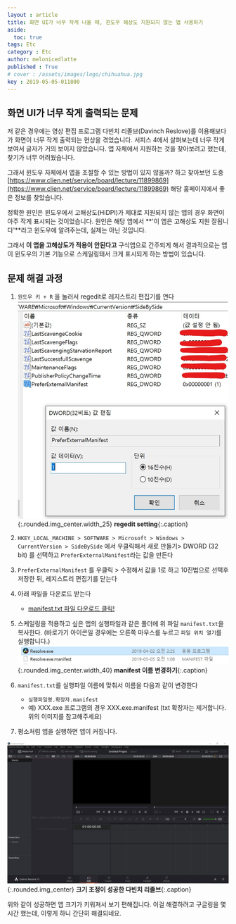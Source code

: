 ```yaml
---
layout : article
title: 화면 UI가 너무 작게 나올 때, 윈도우 해상도 지원되지 않는 앱 사용하기
aside:
  toc: true
tags: Etc
category : Etc
author: melonicedlatte
published : True
# cover : /assets/images/logo/chihuahua.jpg
key : 2019-05-05-011800
---
```


## 화면 UI가 너무 작게 출력되는 문제

저 같은 경우에는 영상 편집 프로그램 다빈치 리졸브(Davinch Reslove)를 이용해보다가 화면이 너무 작게 출력되는 현상을 겪었습니다. 서피스 4에서 살펴보는데 너무 작게 보여서 글자가 거의 보이지 않았습니다. 앱 자체에서 지원하는 것을 찾아보려고 했는데, 찾기가 너무 어려웠습니다.

그래서 윈도우 자체에서 앱을 조절할 수 있는 방법이 있지 않을까? 하고 찾아보던 도중 [https://www.clien.net/service/board/lecture/11899869](https://www.clien.net/service/board/lecture/11899869) 해당 홈페이지에서 좋은 정보를 찾았습니다.

정확한 원인은 윈도우에서 고해상도(HiDPI)가 제대로 지원되지 않는 앱의 경우 화면이 아주 작게 표시되는 것이었습니다. 원인은 해당 앱에서 **'이 앱은 고해상도 지원 잘됩니다'**라고 윈도우에 알려주는데, 실제는 아닌 것입니다.

그래서 **이 앱을 고해상도가 적용이 안된다고** 구식앱으로 간주되게 해서 결과적으로는 앱이 윈도우의 기본 기능으로 스케일링돼서 크게 표시되게 하는 방법이 있습니다.

## 문제 해결 과정

1. `윈도우 키 + R` 을 눌러서 regedit로 레지스트리 편집기를 연다
![image](/assets/images/20190505/registry_setting.jpg){:.rounded.img_center.width_25}
**regedit setting**{:.caption}

2. `HKEY_LOCAL_MACHINE > SOFTWARE > Microsoft > Windows > CurrentVersion > SideBySide` 에서 우클릭해서 새로 만들기> DWORD (32 bit) 를 선택하고 `PreferExternalManifest`라는 값을 만든다
3. `PreferExternalManifest` 를 우클릭 > 수정해서 값을 1로 하고 10진법으로 선택후 저장한 뒤, 레지스트리 편집기를 닫는다
4. 아래 파일을 다운로드 받는다
   - <a href="/assets/download_files/manifest.txt" download>manifest.txt 파일 다운로드 클릭!</a>
5. 스케일링을 적용하고 싶은 앱의 실행파일과 같은 폴더에 위 파일 `manifest.txt`을 복사한다. (바로가기 아이콘일 경우에는 오른쪽 마우스를 누르고 `파일 위치 열기`를 실행합니다.)
![image](/assets/images/20190505/manifest_file.jpg){:.rounded.img_center.width_40}
**manifest 이름 변경하기**{:.caption}

6. `manifest.txt`를 실행파일 이름에 맞춰서 이름을 다음과 같이 변경한다
   - `실행파일명.확장자.manifest`  
   - 예) XXX.exe 프로그램의 경우 XXX.exe.manifest (txt 확장자는 제거합니다. 위의 이미지를 참고해주세요)
7. 평소처럼 앱을 실행하면 앱이 커집니다.

![image](/assets/images/20190505/bigger_program.jpg){:.rounded.img_center}
**크기 조정이 성공한 다빈치 리졸브**{:.caption}

위와 같이 성공하면 앱 크기가 키워져서 보기 편해집니다. 이걸 해결하려고 구글링을 몇 시간 했는데, 이렇게 하니 간단히 해결되네요.